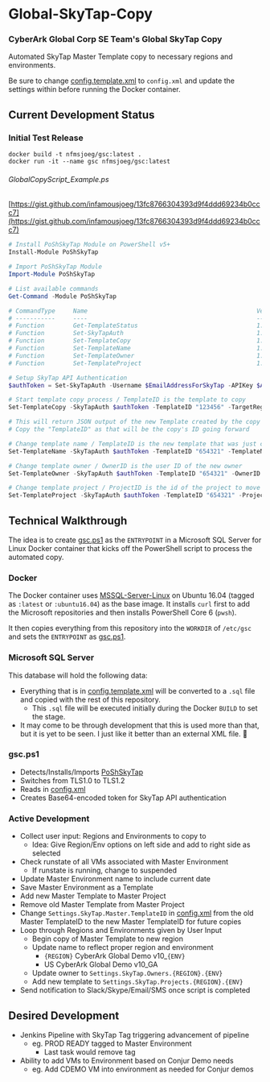 # Global-SkyTap-Copy

### CyberArk Global Corp SE Team's Global SkyTap Copy

Automated SkyTap Master Template copy to necessary regions and environments.

Be sure to change [config.template.xml](config.template.xml) to `config.xml` and update the settings within before running the Docker container.

## Current Development Status

### Initial Test Release

```docker
docker build -t nfmsjoeg/gsc:latest .
docker run -it --name gsc nfmsjoeg/gsc:latest
```

###### GlobalCopyScript_Example.ps

[https://gist.github.com/infamousjoeg/13fc8766304393d9f4ddd69234b0ccc7](https://gist.github.com/infamousjoeg/13fc8766304393d9f4ddd69234b0ccc7)

```powershell
# Install PoShSkyTap Module on PowerShell v5+
Install-Module PoShSkyTap

# Import PoShSkyTap Module
Import-Module PoShSkyTap

# List available commands
Get-Command -Module PoShSkyTap

# CommandType     Name                                               Version    Source
# -----------     ----                                               -------    ------
# Function        Get-TemplateStatus                                 1.0.1      poshskytap
# Function        Set-SkyTapAuth                                     1.0.1      poshskytap
# Function        Set-TemplateCopy                                   1.0.1      poshskytap
# Function        Set-TemplateName                                   1.0.1      poshskytap
# Function        Set-TemplateOwner                                  1.0.1      poshskytap
# Function        Set-TemplateProject                                1.0.1      poshskytap

# Setup SkyTap API Authentication
$authToken = Set-SkyTapAuth -Username $EmailAddressForSkyTap -APIKey $APIKeyFromSkyTap

# Start template copy process / TemplateID is the template to copy
Set-TemplateCopy -SkyTapAuth $authToken -TemplateID "123456" -TargetRegion "EMEA"

# This will return JSON output of the new Template created by the copy
# Copy the "TemplateID" as that will be the copy's ID going forward

# Change template name / TemplateID is the new template that was just created
Set-TemplateName -SkyTapAuth $authToken -TemplateID "654321" -TemplateName "EMEA CyberArk Global Demo v10_GA"

# Change template owner / OwnerID is the user ID of the new owner
Set-TemplateOwner -SkyTapAuth $authToken -TemplateID "654321" -OwnerID "1234"

# Change template project / ProjectID is the id of the project to move to
Set-TemplateProject -SkyTapAuth $authToken -TemplateID "654321" -ProjectID "56789"
```

## Technical Walkthrough

The idea is to create [gsc.ps1](gsc.ps1) as the `ENTRYPOINT` in a Microsoft SQL Server for Linux Docker container that kicks off the PowerShell script to process the automated copy.

### Docker

The Docker container uses [MSSQL-Server-Linux](https://hub.docker.com/r/microsoft/mssql-server-linux) on Ubuntu 16.04 (tagged as `:latest` or `:ubuntu16.04`) as the base image.  It installs `curl` first to add the Microsoft repositories and then installs PowerShell Core 6 (`pwsh`).

It then copies everything from this repository into the `WORKDIR` of `/etc/gsc` and sets the `ENTRYPOINT` as [gsc.ps1](gsc.ps1).

### Microsoft SQL Server

This database will hold the following data:

* Everything that is in [config.template.xml](config.template.xml) will be converted to a `.sql` file and copied with the rest of this repository.
  * This `.sql` file will be executed initially during the Docker `BUILD` to set the stage.
* It may come to be through development that this is used more than that, but it is yet to be seen.  I just like it better than an external XML file. :metal:

### gsc.ps1

* Detects/Installs/Imports [PoShSkyTap](https://www.powershellgallery.com/Packages/PoShSkyTap)
* Switches from TLS1.0 to TLS1.2
* Reads in [config.xml](config.xml)
* Creates Base64-encoded token for SkyTap API authentication

### Active Development

* Collect user input: Regions and Environments to copy to
  * Idea: Give Region/Env options on left side and add to right side as selected
* Check runstate of all VMs associated with Master Environment
  * If runstate is running, change to suspended
* Update Master Environment name to include current date
* Save Master Environment as a Template
* Add new Master Template to Master Project
* Remove old Master Template from Master Project
* Change `Settings.SkyTap.Master.TemplateID` in [config.xml](config.xml) from the old Master TemplateID to the new Master TemplateID for future copies
* Loop through Regions and Environments given by User Input
  * Begin copy of Master Template to new region
  * Update name to reflect proper region and environment
    * `{REGION}` CyberArk Global Demo v10_`{ENV}`
    * US CyberArk Global Demo v10_GA
  * Update owner to `Settings.SkyTap.Owners.{REGION}.{ENV}`
  * Add new template to `Settings.SkyTap.Projects.{REGION}.{ENV}`
* Send notification to Slack/Skype/Email/SMS once script is completed

## Desired Development

* Jenkins Pipeline with SkyTap Tag triggering advancement of pipeline
  * eg. PROD READY tagged to Master Environment
    * Last task would remove tag
* Ability to add VMs to Environment based on Conjur Demo needs
  * eg. Add CDEMO VM into environment as needed for Conjur demos
